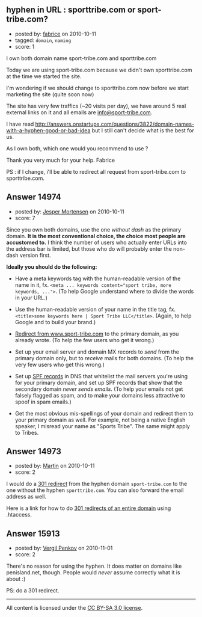 ## hyphen in URL : sporttribe.com or sport-tribe.com?

- posted by: [fabrice](https://stackexchange.com/users/-1/1565-fabrice) on 2010-10-11
- tagged: `domain`, `naming`
- score: 1

I own both domain name sport-tribe.com and sporttribe.com

Today we are using sport-tribe.com because we didn't own sporttribe.com at the time we started the site.

I'm wondering if we should change to sporttribe.com now before we start marketing the site (quite soon now)

The site has very few traffics (~20 visits per day), we have around 5 real external links on it and all emails are info@sport-tribe.com.


I have read http://answers.onstartups.com/questions/3822/domain-names-with-a-hyphen-good-or-bad-idea but I still can't decide what is the best for us.

As I own both, which one would you recommend to use ?

Thank you very much for your help.
Fabrice

PS : if I change, i'll be able to redirect all request from sport-tribe.com to sporttribe.com.







## Answer 14974

- posted by: [Jesper Mortensen](https://stackexchange.com/users/-1/1261-jesper-mortensen) on 2010-10-11
- score: 7

<p>Since you own both domains, use the one <em>without dash</em> as the primary domain. <strong>It is the most conventional choice, the choice most people are accustomed to.</strong> I think the number of users who actually enter URLs into the address bar is limited, but those who do will probably enter the non-dash version first.</p>

<p><strong>Ideally you should do the following:</strong></p>

<ul>
<li><p>Have a meta keywords tag with the human-readable version of the name in it, fx. <code>&lt;meta ... keywords content="sport tribe, more keywords, ..."&gt;</code>. (To help Google understand where to divide the words in your URL.)</p></li>
<li><p>Use the human-readable version of your name in the title tag, fx. <code>&lt;title&gt;some keywords here | Sport Tribe LLC&lt;/title&gt;</code>. (Again, to help Google and to build your brand.)</p></li>
<li><p><a href="http://css-tricks.com/snippets/htaccess/301-redirects/" rel="nofollow">Redirect from www.sport-tribe.com</a> to the primary domain, as you already wrote. (To help the few users who get it wrong.)</p></li>
<li><p>Set up your email server and domain MX records to <em>send</em> from the primary domain only, but to <em>receive</em> mails for both domains. (To help the very few users who get this wrong.)</p></li>
<li><p>Set up <a href="http://old.openspf.org/wizard.html" rel="nofollow">SPF records</a> in DNS that whitelist the mail servers you're using for your primary domain, and set up SPF records that show that the secondary domain <em>never sends emails</em>. (To help your emails not get falsely flagged as spam, and to make your domains less attractive to spoof in spam emails.)</p></li>
<li><p>Get the most obvious mis-spellings of your domain and redirect them to your primary domain as well. For example, not being a native English speaker, I misread your name as "Sports Tribe". The same might apply to Tribes.</p></li>
</ul>



## Answer 14973

- posted by: [Martin](https://stackexchange.com/users/-1/4248-martin) on 2010-10-11
- score: 2

<p>I would do a <a href="http://www.google.com/support/webmasters/bin/answer.py?hl=en&amp;answer=93633" rel="nofollow">301 redirect</a> from the hyphen domain <code>sport-tribe.com</code> to the one without the hyphen <code>sporttribe.com</code>.  You can also forward the email address as well.  </p>

<p>Here is a link for how to do <a href="http://www.drquincy.com/blog/redirect-entire-domain/" rel="nofollow">301 redirects of an entire domain</a> using .htaccess.</p>



## Answer 15913

- posted by: [Vergil Penkov](https://stackexchange.com/users/-1/5136-vergil-penkov) on 2010-11-01
- score: 2

There's no reason for using the hyphen. It does matter on domains like penisland.net, though. People would *never* assume correctly what it is about :)

PS: do a 301 redirect.



---

All content is licensed under the [CC BY-SA 3.0 license](https://creativecommons.org/licenses/by-sa/3.0/).
